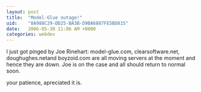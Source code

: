 ```yaml
---
layout: post
title:  "Model-Glue outage!"
uid:	"8A988C29-DD25-BA3B-D9BA6887FE5BD815"
date:   2006-05-30 11:06 AM +0000
categories: webdev
---
```

I just got pinged by Joe Rinehart: model-glue.com, clearsoftware.net, doughughes.netand boyzoid.com are all moving servers at the moment and hence they are down. Joe is on the case and all should return to normal soon.

your patience, apreciated it is.